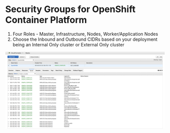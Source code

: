 # Security Groups for OpenShift Container Platform 

1. Four Roles - Master, Infrastructure, Nodes, Worker/Application Nodes
2. Choose the Inbound and Outbound CIDRs based on your deployment being an Internal Only cluster or External Only cluster 

![Alt text](output.png?raw=true "")
